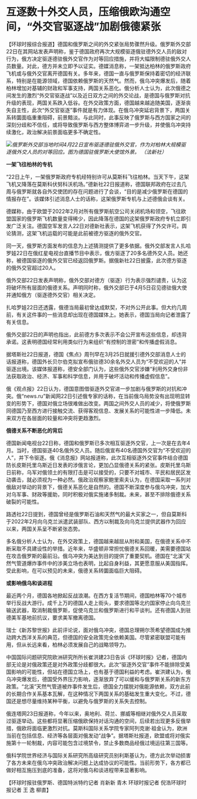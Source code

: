 # 互逐数十外交人员，压缩俄欧沟通空间，“外交官驱逐战”加剧俄德紧张

【环球时报综合报道】德国和俄罗斯之间的外交紧张局势骤然升级。俄罗斯外交部22日在其网站发表声明称，鉴于德国政府再次大规模驱逐俄驻德外交人员的敌对行为，俄方决定驱逐德驻俄外交官作为对等回应措施，并将大幅限制德驻俄外交人员数量。对此，德方并未立即予以证实。德媒消息称，一架抵达柏林的俄罗斯政府飞机或与俄外交官离开德国有关。多年来，德国一直与俄罗斯保持着密切的经济联系，特别是在能源领域，德国依赖俄罗斯的天然气。然而，俄乌冲突爆发后，随着柏林增加对基辅的财政和军事支持，两国关系恶化。俄分析人士认为，此次俄德之间发生的激烈“外交官驱逐战”以及近日双方之间的外交论战，是德国与俄罗斯对抗升级的表现，两国关系跌入低谷。在外交政策方面，德国越来越追随美国，逐渐丧失自主性，此次“外交官驱逐”事件就是有力体现。在俄乌冲突延宕背景下，两国关系转圜面临重重阻碍，前景黯淡。与此同时，此事反映了俄罗斯与西方国家之间的深刻分歧和不信任，或将导致俄罗斯与西方整体博弈进一步升级，并使俄乌冲突持续激化，政治解决前景面临更多不确定性。

![](https://inews.gtimg.com/om_bt/ORwjbXKCj8G3D8b7buhX5pv97onGcXjY40Aa4_A2448AkAA/1000)_俄罗斯外交部当地时间4月22日宣布驱逐德驻俄外交官，作为对柏林大规模驱逐俄外交人员的对等回应。图为德国驻俄罗斯大使馆外景。
（法新社）_

**一架飞往柏林的专机**

“22日上午，一架俄罗斯政府专机经特别许可从莫斯科飞往柏林。当天下午，这架飞机又降落在莫斯科伏努科沃机场。”德新社22日报道称，德国联邦政府在过去几周与俄罗斯就各自外交使团的存在问题进行了会谈，“目的是减少俄罗斯在德国的情报存在”。该媒体引述消息人士的话称，这架俄罗斯专机与上述德俄会谈有关。

德媒称，由于欧盟于2022年2月对所有俄罗斯航空公司关闭机场和领空，飞往欧盟国家的俄罗斯飞机数量变得稀少，因此降落在德国的这架俄罗斯政府专机立即引发广泛关注。德国空军发言人22日对德新社表示，这架飞机获得了外交许可。舆论猜测，这架飞机运载的可能是此前被德方驱逐的俄外交官。

同一天，俄罗斯方面发布的信息为上述猜测提供了更多依据。俄外交部发言人扎哈罗娃22日在俄红星电视台直播节目中表示，俄方驱逐了20多名德外交人员。她还称，被德国驱逐的俄外交官已经返回俄罗斯。据俄新社22日披露，此次德方驱逐的俄外交官超过20人。

俄外交部22日发表声明称，俄外交部对德方（驱逐）行为表示强烈谴责，认为这将破坏所有层面的俄德关系。声明同时称，俄外交部已于4月5日召见德驻俄大使并通知俄方（驱逐德外交官）相关决定。

扎哈罗娃22日还透露，俄德当局最初曾达成默契，不对外公开此事。但大约几周前，有关这件事的一些消息却出现在德国媒体上。她表示，德国当局向记者泄露了有关信息。

俄外交部22日的声明也指出，此前德方多次表示不会公开宣布这些信息，却违背承诺。这表明德国经常利用类似行为来组织“有控制的泄密”和传播虚假消息。

据塔斯社22日报道，德国《焦点》周刊早在3月25日就援引德外交部消息人士的话报道称，德国外长贝尔伯克拟宣布俄驻德30余名外交人员为“不受欢迎的人”并驱逐出境。该媒体报道称，德安全部门认为，这些俄外交官涉嫌“利用外交身份非法获取政治、经济、军事和科学信息，并用于破坏活动和传播虚假信息”。

俄《观点报》22日认为，德国意图借驱逐外交官进一步加剧与俄罗斯的对抗和冲突。俄“news.ru”新闻网22日引述俄专家的话称，在当前俄乌局势没有出现明显转变的形势下，德国对俄立场很难做出改变。两国之间外交人员的减少，将使俄罗斯同德国乃至西方进行接触交流、获得客观信息、发展关系的可能性进一步降低。未来双方在各层面的较量和冲突将更趋激烈。

**俄德关系不断恶化的背后**

德国新闻电视台22日称，德国和俄罗斯已多次相互驱逐外交官，上一次是在去年4月。当时，德国驱逐40名俄外交人员。随后俄宣布40名德国外交官为“不受欢迎的人”，并下令驱逐。俄《消息报》网站报道称，此次互相驱逐外交官事件结合德国防长皮斯托里乌斯近日发表的涉俄言论，更加凸显俄德关系的紧张。皮斯托里乌斯日前称，乌军对俄领土的有限打击是可以接受的，只要不对城市、平民和居民区发动袭击，就必须视为一种必然。俄政治观察家鲍里索夫认为，在德国采取一系列对俄敌对举动的背景下，俄德关系恶化是自然的。德国不断深度参与俄乌冲突，加大对乌军事、财政等援助，同时积极对俄实施诸多制裁。未来，甚至不排除俄德关系破裂的可能性。

路透社22日提到，德国曾经是俄罗斯石油和天然气的最大买家之一，但自莫斯科于2022年2月向乌克兰派遣武装部队、西方以制裁及向乌克兰提供武器作为回应以来，两国关系呈不断紧张态势。

多名俄分析人士认为，在外交政策上，德国越来越屈从附和美国，在俄德关系中不断采取不具建设性的举措。近年来，华盛顿非常担忧俄德关系回暖，美需要德国站在攻击俄罗斯的最前沿。俄乌冲突为美达到目的提供了重要契机。德国在“北溪”天然气管道爆炸事件中的涉美立场也表明，比起自身利益，其更愿意服从美国指挥。受此影响，在可以预见的未来，俄德关系转圜面临巨大阻碍。

**或影响俄乌和谈进程**

最近两个月，德国各地掀起反战浪潮。在西方复活节期间，德国柏林等70个城市举行反战大游行。成千上万的德国人走上街头，要求德国等北约国家停止向乌克兰输送武器，取消制裁俄罗斯，促使乌克兰和俄罗斯进行和平谈判。还有德国人到驻德美军基地前抗议，要求美军撤离德国。

瑞士《新苏黎世报》此前评论说，面对俄乌冲突，德国总理朔尔茨希望德国成为推动跨大西洋关系的典范，但德国的安全政策完全依赖美国。尽管紧密联盟可能有用，但从长远来看，柏林必须发展自己的战略领导力。

中国国际问题研究院欧洲研究所所长崔洪建23日告诉《环球时报》记者，德国内部无论是对俄政策还是对外政策分歧都很大。此次“驱逐外交官”事件不能排除受美国影响的可能性，但站在德国立场上，也有基于德国利益的考虑。崔洪建认为，俄乌冲突爆发后，德国受外界压力影响，逐渐放弃了可以缓和与俄罗斯关系的新东方政策。“北溪”天然气管道被炸事件发生后，德国全力摆脱对俄能源依赖，双方此前的长期合作关系基本瓦解，在这种情况下两国关系的基础发生重大变化。不过，德国还是想尽量维持某种平衡，以避免与俄罗斯的关系失去控制。

俄连塔网23日报道称，今年以来，奥地利、荷兰、挪威等相继对俄外交人员采取过驱逐举动。这些都将显著压缩俄欧保持对话沟通的空间，后续若出现更多反俄举措，俄欧将面临更激烈对抗。莫斯科国际关系学院专家阿列克谢·祖金认为，欧洲当前在包括信息、经济等各层面对俄发动“战争”。据塔斯社报道，欧盟或将对俄实施第十一轮制裁，内容可能包含过境禁令，禁止多数商品经俄过境运往第三国等。

俄科学院世界经济与国际关系研究所高级研究员别利斯基认为，德方此次举动损害了各方未来在俄乌冲突政治解决问题上达成协议的可能性。当前形势下，各方都已做好相互施压到底的准备，这将对俄乌和谈进程带来显著影响。

【环球时报驻俄罗斯、德国特派特约记者 肖新新 青木 环球时报记者 倪浩环球时报记者 王 逸 柳直】

